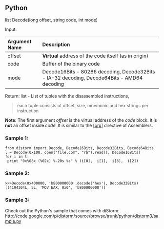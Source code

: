 ## Python ##
list Decode(long offset, string code, int mode)

Input:

| Argument Name | Description |
|:--------------|:------------|
|offset| **Virtual** address of the code itself (as in origin) |
|code| Buffer of the binary code |
|mode| Decode16Bits - 80286 decoding, Decode32Bits - IA-32 decoding, Decode64Bits - AMD64 decoding|


Return:
list - List of tuples with the disassembled instructions,
> each tuple consists of offset, size, mnemonic and hex strings per instruction

**Note:** The first argument _offset_ is the virtual address of the _code_ block. It is **not** an offset inside _code_! It is similar to the [[org](org.md)] directive of Assemblers.

### Sample 1: ###
```
from distorm import Decode, Decode16Bits, Decode32Bits, Decode64Bits
l = Decode(0x100, open("file.com", "rb").read(), Decode16Bits)
for i in l:
 print "0x%08x (%02x) %-20s %s" % (i[0],  i[1],  i[3],  i[2])
```

### Sample 2: ###
```
>>>Decode(0x400000, 'b800000000'.decode('hex'), Decode32Bits)
[(4194304L, 5L, 'MOV EAX, 0x0', 'b800000000')]
```

### Sample 3: ###
Check out the Python's sample that comes with diStorm: http://code.google.com/p/distorm/source/browse/trunk/python/distorm3/sample.py